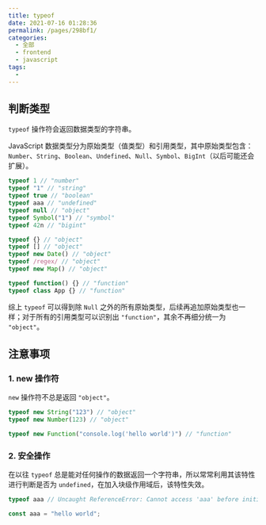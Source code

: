 ```yaml
---
title: typeof
date: 2021-07-16 01:28:36
permalink: /pages/298bf1/
categories: 
  - 全部
  - frontend
  - javascript
tags: 
  - 
---
```


## 判断类型

`typeof` 操作符会返回数据类型的字符串。

JavaScript 数据类型分为原始类型（值类型）和引用类型，其中原始类型包含：`Number`、`String`、`Boolean`、`Undefined`、`Null`、`Symbol`、`BigInt`（以后可能还会扩展）。


```js
typeof 1 // "number"
typeof "1" // "string"
typeof true // "boolean"
typeof aaa // "undefined"
typeof null // "object"
typeof Symbol("1") // "symbol"
typeof 42n // "bigint"

typeof {} // "object"
typeof [] // "object"
typeof new Date() // "object"
typeof /regex/ // "object"
typeof new Map() // "object"

typeof function() {} // "function"
typeof class App {} // "function"
```

综上 `typeof` 可以得到除 `Null` 之外的所有原始类型，后续再追加原始类型也一样；对于所有的引用类型可以识别出 `"function"`，其余不再细分统一为 `"object"`。



## 注意事项

### 1. new 操作符

`new` 操作符不总是返回 `"object"`。

```js
typeof new String("123") // "object"
typeof new Number(123) // "object"

typeof new Function("console.log('hello world')") // "function"
```

### 2. 安全操作

在以往 `typeof` 总是能对任何操作的数据返回一个字符串，所以常常利用其该特性进行判断是否为 `undefined`，在加入块级作用域后，该特性失效。

```js
typeof aaa // Uncaught ReferenceError: Cannot access 'aaa' before initialization

const aaa = "hello world";
```